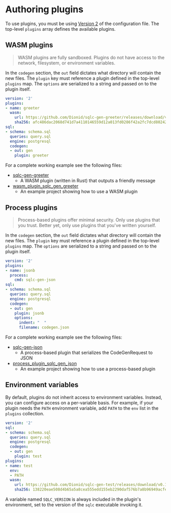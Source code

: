 # Authoring plugins

To use plugins, you must be using [Version 2](../reference/config.md) of
the configuration file. The top-level `plugins` array defines the available
plugins.

## WASM plugins

> WASM plugins are fully sandboxed. Plugins do not have access to the network,
> filesystem, or environment variables.

In the `codegen` section, the `out` field dictates what directory will contain
the new files. The `plugin` key must reference a plugin defined in the
top-level `plugins` map. The `options` are serialized to a string and passed on
to the plugin itself.


```yaml
version: '2'
plugins:
- name: greeter
  wasm:
    url: https://github.com/Dionid/sqlc-gen-greeter/releases/download/v0.1.0/sqlc-gen-greeter.wasm
    sha256: afc486dac2068d741d7a4110146559d12a013fd0286f42a2fc7dcd802424ad07
sql:
- schema: schema.sql
  queries: query.sql
  engine: postgresql
  codegen:
  - out: gen
    plugin: greeter
```

For a complete working example see the following files:
- [sqlc-gen-greeter](https://github.com/Dionid/sqlc-gen-greeter)
  - A WASM plugin (written in Rust) that outputs a friendly message
- [wasm_plugin_sqlc_gen_greeter](https://github.com/Dionid/sqlc/tree/main/internal/endtoend/testdata/wasm_plugin_sqlc_gen_greeter)
  - An example project showing how to use a WASM plugin

## Process plugins

> Process-based plugins offer minimal security. Only use plugins that you
> trust. Better yet, only use plugins that you've written yourself.

In the `codegen` section, the `out` field dictates what directory will contain
the new files. The `plugin` key must reference a plugin defined in the
top-level `plugins` map. The `options` are serialized to a string and passed on
to the plugin itself.

```yaml
version: '2'
plugins:
- name: jsonb
  process:
    cmd: sqlc-gen-json
sql:
- schema: schema.sql
  queries: query.sql
  engine: postgresql
  codegen:
  - out: gen
    plugin: jsonb
    options:
      indent: "  "
      filename: codegen.json
```

For a complete working example see the following files:
- [sqlc-gen-json](https://github.com/Dionid/sqlc/tree/main/cmd/sqlc-gen-json)
  - A process-based plugin that serializes the CodeGenRequest to JSON
- [process_plugin_sqlc_gen_json](https://github.com/Dionid/sqlc/tree/main/internal/endtoend/testdata/process_plugin_sqlc_gen_json)
  - An example project showing how to use a process-based plugin

## Environment variables

By default, plugins do not inherit access to environment variables. Instead,
you can configure access on a per-variable basis. For example, if your plugin
needs the `PATH` environment variable, add `PATH` to the `env` list in the
`plugins` collection.

```yaml
version: '2'
sql:
- schema: schema.sql
  queries: query.sql
  engine: postgresql
  codegen:
  - out: gen
    plugin: test
plugins:
- name: test
  env:
  - PATH
  wasm:
    url: https://github.com/Dionid/sqlc-gen-test/releases/download/v0.1.0/sqlc-gen-test.wasm
    sha256: 138220eae508d4b65a5a8cea555edd155eb2290daf576b7a8b96949acfeb3790
```

A variable named `SQLC_VERSION` is always included in the plugin's
environment, set to the version of the `sqlc` executable invoking it.